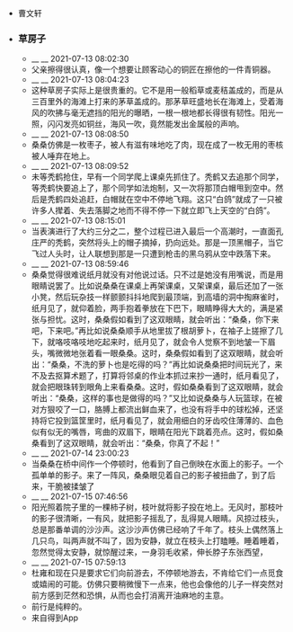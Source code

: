 - 曹文轩
- ### 草房子
    - __ __ 2021-07-13 08:02:30
    - 父亲擦得很认真，像一个想要让顾客动心的铜匠在擦他的一件青铜器。
    - __ __ 2021-07-13 08:04:23
    - 这种草房子实际上是很贵重的。它不是用一般稻草或麦秸盖成的，而是从三百里外的海滩上打来的茅草盖成的。那茅草旺盛地长在海滩上，受着海风的吹拂与毫无遮挡的阳光的曝晒，一根一根地都长得很有韧性。阳光一照，闪闪发亮如铜丝，海风一吹，竟然能发出金属般的声响。
    - __ __ 2021-07-13 08:08:50
    - 桑桑仿佛是一枚枣子，被人有滋有味地吃了肉，现在成了一枚无用的枣核被人唾弃在地上。
    - __ __ 2021-07-13 08:09:52
    - 未等秃鹤抢住，早有一个同学爬上课桌先抓住了。秃鹤又去追那个同学，等秃鹤快要追上了，那个同学如法炮制，又一次将那顶白帽甩到空中。然后是秃鹤四处追赶，白帽就在空中不停地飞翔。这只“白鸽”就成了一只被许多人撵着、失去落脚之地而不得不停一下就立即飞上天空的“白鸽”。
    - __ __ 2021-07-13 08:15:01
    - 当表演进行了大约三分之二，整个过程已进入最后一个高潮时，一直面孔庄严的秃鹤，突然将头上的帽子摘掉，扔向远处。那是一顶黑帽子，当它飞过人头时，让人联想到那是一只遭到枪击的黑乌鸦从空中跌落下来。
    - __ __ 2021-07-13 08:59:46
    - 桑桑觉得很难说纸月就没有对他说过话。只不过是她没有用嘴说，而是用眼睛说罢了。比如说桑桑在课桌上再架课桌，又架课桌，最后还加了一张小凳，然后玩杂技一样颤颤抖抖地爬到最顶端，到高墙的洞中掏麻雀时，纸月见了，就仰着脸，两手抱着拳放在下巴下，眼睛睁得大大的，满是紧张与担忧。这时，桑桑假如看到了这双眼睛，就会听出：“桑桑，你下来吧，下来吧。”再比如说桑桑顺手从地里拔了根胡萝卜，在袖子上搓擦了几下，就咯吱咯吱地吃起来时，纸月见了，就会令人觉察不到地皱一下眉头，嘴微微地张着看一眼桑桑。这时，桑桑假如看到了这双眼睛，就会听出：“桑桑，不洗的萝卜也是吃得的吗？”再比如说桑桑把时间玩光了，来不及去抠算术题了，打算将邻桌的作业本抓过来抄一通时，纸月看见了，就会把眼珠转到眼角上来看桑桑。这时，假如桑桑看到了这双眼睛，就会听出：“桑桑，这样的事也是做得的吗？”又比如说桑桑与人玩篮球，在被对方狠咬了一口，胳膊上都流出鲜血来了，也没有将手中的球松掉，还坚持将它投到篮筐里时，纸月看见了，就会用细白的牙齿咬住薄薄的、血色似有似无的嘴唇，弯曲的双眉下，眼睛在阳光下跳着亮点。这时，假如桑桑看到了这双眼睛，就会听出：“桑桑，你真了不起！”
    - __ __ 2021-07-14 23:00:23
    - 当桑桑在桥中间作一个停顿时，他看到了自己倒映在水面上的影子。一个孤单单的影子。来了一阵风，桑桑眼见着自己的影子被扭曲了，到了后来，干脆被揉皱了
    - __ __ 2021-07-15 07:46:56
    - 阳光照着院子里的一棵柿子树，枝叶就将影子投在地上。无风时，那枝叶的影子很清晰，一有风，就把影子摇乱了，乱得晃人眼睛。风掠过枝头，总是那番单调的沙沙声。这沙沙声仿佛已经响了千年了。枝头上偶然落上几只鸟，叫两声就不叫了，因为安静，就立在枝头上打瞌睡。睡着睡着，忽然觉得太安静，就惊醒过来，一身羽毛收紧，伸长脖子东张西望，
    - __ __ 2021-07-15 07:59:13
    - 杜雍和现在只是要求它们向前游去，不停顿地游去，不肯给它们一点觅食或嬉闹的可能。仿佛只要稍微慢下一点来，他也会像他的儿子一样突然对前方感到茫然和恐惧，从而也会打消离开油麻地的主意。
    - 前行是纯粹的。
    - 来自得到App
